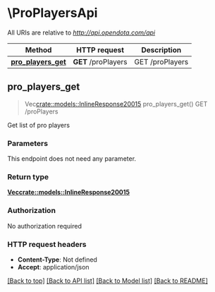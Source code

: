 # \ProPlayersApi

All URIs are relative to *http://api.opendota.com/api*

Method | HTTP request | Description
------------- | ------------- | -------------
[**pro_players_get**](ProPlayersApi.md#pro_players_get) | **GET** /proPlayers | GET /proPlayers



## pro_players_get

> Vec<crate::models::InlineResponse20015> pro_players_get()
GET /proPlayers

Get list of pro players

### Parameters

This endpoint does not need any parameter.

### Return type

[**Vec<crate::models::InlineResponse20015>**](inline_response_200_15.md)

### Authorization

No authorization required

### HTTP request headers

- **Content-Type**: Not defined
- **Accept**: application/json

[[Back to top]](#) [[Back to API list]](../README.md#documentation-for-api-endpoints) [[Back to Model list]](../README.md#documentation-for-models) [[Back to README]](../README.md)

